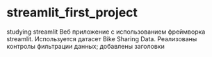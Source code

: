 # streamlit_first_project
studying streamlit
Веб приложение с использованием фреймворка streamlit. Используется датасет Bike Sharing Data.
Реализованы контролы фильтрации данных; добавлены заголовки

